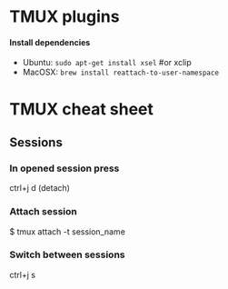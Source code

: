 # TMUX plugins

#### Install dependencies
- Ubuntu: `sudo apt-get install xsel` #or xclip
- MacOSX: `brew install reattach-to-user-namespace`

# TMUX cheat sheet

## Sessions
### In opened session press
ctrl+j d  (detach)

### Attach session
$ tmux attach -t session_name

### Switch between sessions
ctrl+j s
